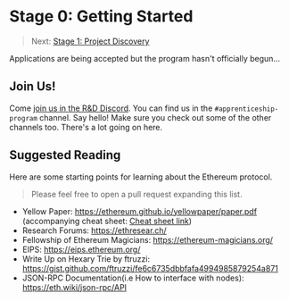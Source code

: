 # Stage 0: Getting Started

> Next: [Stage 1: Project Discovery](./stage-1-project-discovery.md)

Applications are being accepted but the program hasn't officially begun...


## Join Us!

Come [join us in the R&D Discord](https://discord.gg/2sBGYZtv).  You can find us in the `#apprenticeship-program` channel.  Say hello!  Make sure you check out some of the other channels too.  There's a lot going on here.


## Suggested Reading

Here are some starting points for learning about the Ethereum protocol.

> Please feel free to open a pull request expanding this list.

- Yellow Paper: https://ethereum.github.io/yellowpaper/paper.pdf  (accompanying cheat sheet: [Cheat sheet link](https://github.com/benjaminion/YellowPaper_CheatSheet/blob/master/YPCheatSheet.pdf))
- Research Forums: https://ethresear.ch/
- Fellowship of Ethereum Magicians: https://ethereum-magicians.org/
- EIPS: https://eips.ethereum.org/
- Write Up on Hexary Trie by ftruzzi: https://gist.github.com/ftruzzi/fe6c6735dbbfafa4994985879254a871
- JSON-RPC Documentation(i.e How to interface with nodes): https://eth.wiki/json-rpc/API
